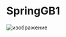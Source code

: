 # SpringGB1
![изображение](https://user-images.githubusercontent.com/34002180/205271115-4059d8cf-1b6f-4659-b058-f1149087f7db.png)
